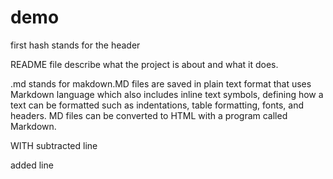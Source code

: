 # demo
first hash stands for the header

README file describe what the project is about and what it does.

.md stands for makdown.MD files are saved in plain text format that uses Markdown language which also includes inline text symbols, 
defining how a text can be formatted such as indentations, table formatting, fonts, and headers. 
MD files can be converted to HTML with a program called Markdown.


WITH subtracted line 

added line 
